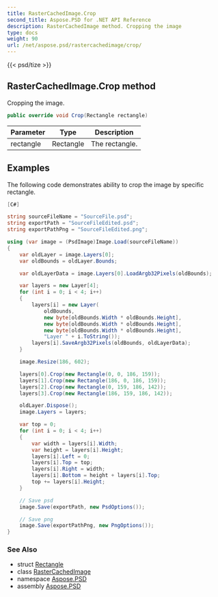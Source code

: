 ```yaml
---
title: RasterCachedImage.Crop
second_title: Aspose.PSD for .NET API Reference
description: RasterCachedImage method. Cropping the image
type: docs
weight: 90
url: /net/aspose.psd/rastercachedimage/crop/
---
```

{{< psd/tize >}}
## RasterCachedImage.Crop method

Cropping the image.

```csharp
public override void Crop(Rectangle rectangle)
```

| Parameter | Type | Description |
| --- | --- | --- |
| rectangle | Rectangle | The rectangle. |

## Examples

The following code demonstrates ability to crop the image by specific rectangle.

```csharp
[C#]

string sourceFileName = "SourceFile.psd";
string exportPath = "SourceFileEdited.psd";
string exportPathPng = "SourceFileEdited.png";

using (var image = (PsdImage)Image.Load(sourceFileName))
{
    var oldLayer = image.Layers[0];
    var oldBounds = oldLayer.Bounds;

    var oldLayerData = image.Layers[0].LoadArgb32Pixels(oldBounds);

    var layers = new Layer[4];
    for (int i = 0; i < 4; i++)
    {
        layers[i] = new Layer(
            oldBounds,
            new byte[oldBounds.Width * oldBounds.Height],
            new byte[oldBounds.Width * oldBounds.Height],
            new byte[oldBounds.Width * oldBounds.Height],
            "Layer " + i.ToString());
        layers[i].SaveArgb32Pixels(oldBounds, oldLayerData);
    }

    image.Resize(186, 602);

    layers[0].Crop(new Rectangle(0, 0, 186, 159));
    layers[1].Crop(new Rectangle(186, 0, 186, 159));
    layers[2].Crop(new Rectangle(0, 159, 186, 142));
    layers[3].Crop(new Rectangle(186, 159, 186, 142));

    oldLayer.Dispose();
    image.Layers = layers;

    var top = 0;
    for (int i = 0; i < 4; i++)
    {
        var width = layers[i].Width;
        var height = layers[i].Height;
        layers[i].Left = 0;
        layers[i].Top = top;
        layers[i].Right = width;
        layers[i].Bottom = height + layers[i].Top;
        top += layers[i].Height;
    }

    // Save psd
    image.Save(exportPath, new PsdOptions());

    // Save png
    image.Save(exportPathPng, new PngOptions());
}
```

### See Also

* struct [Rectangle](../../rectangle/)
* class [RasterCachedImage](../)
* namespace [Aspose.PSD](../../../aspose.psd/)
* assembly [Aspose.PSD](../../../)


